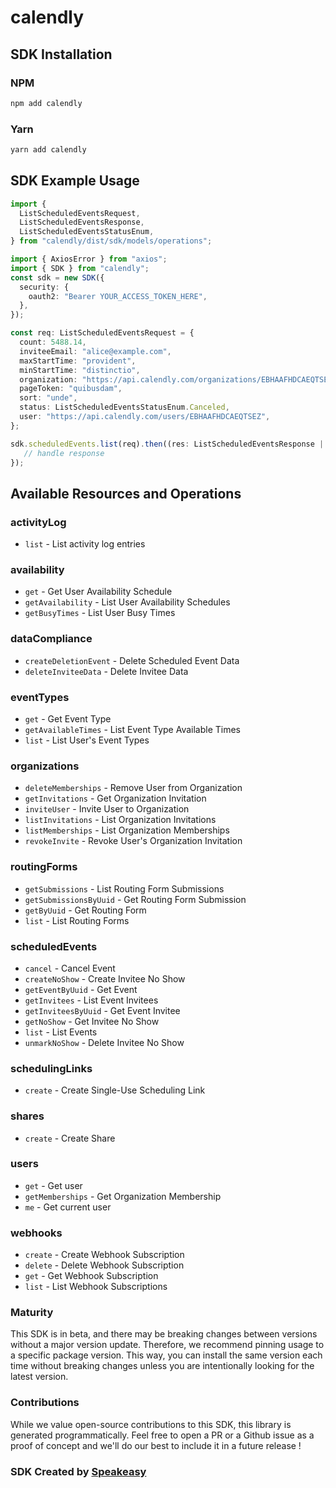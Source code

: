 # calendly

<!-- Start SDK Installation -->
## SDK Installation

### NPM

```bash
npm add calendly
```

### Yarn

```bash
yarn add calendly
```
<!-- End SDK Installation -->

## SDK Example Usage
<!-- Start SDK Example Usage -->
```typescript
import {
  ListScheduledEventsRequest,
  ListScheduledEventsResponse,
  ListScheduledEventsStatusEnum,
} from "calendly/dist/sdk/models/operations";

import { AxiosError } from "axios";
import { SDK } from "calendly";
const sdk = new SDK({
  security: {
    oauth2: "Bearer YOUR_ACCESS_TOKEN_HERE",
  },
});

const req: ListScheduledEventsRequest = {
  count: 5488.14,
  inviteeEmail: "alice@example.com",
  maxStartTime: "provident",
  minStartTime: "distinctio",
  organization: "https://api.calendly.com/organizations/EBHAAFHDCAEQTSEZ",
  pageToken: "quibusdam",
  sort: "unde",
  status: ListScheduledEventsStatusEnum.Canceled,
  user: "https://api.calendly.com/users/EBHAAFHDCAEQTSEZ",
};

sdk.scheduledEvents.list(req).then((res: ListScheduledEventsResponse | AxiosError) => {
   // handle response
});
```
<!-- End SDK Example Usage -->

<!-- Start SDK Available Operations -->
## Available Resources and Operations


### activityLog

* `list` - List activity log entries

### availability

* `get` - Get User Availability Schedule
* `getAvailability` - List User Availability Schedules
* `getBusyTimes` - List User Busy Times

### dataCompliance

* `createDeletionEvent` - Delete Scheduled Event Data
* `deleteInviteeData` - Delete Invitee Data

### eventTypes

* `get` - Get Event Type
* `getAvailableTimes` - List Event Type Available Times
* `list` - List User's Event Types

### organizations

* `deleteMemberships` - Remove User from Organization
* `getInvitations` - Get Organization Invitation
* `inviteUser` - Invite User to Organization
* `listInvitations` - List Organization Invitations
* `listMemberships` - List Organization Memberships
* `revokeInvite` - Revoke User's Organization Invitation

### routingForms

* `getSubmissions` - List Routing Form Submissions
* `getSubmissionsByUuid` - Get Routing Form Submission
* `getByUuid` - Get Routing Form
* `list` - List Routing Forms

### scheduledEvents

* `cancel` - Cancel Event
* `createNoShow` - Create Invitee No Show
* `getEventByUuid` - Get Event
* `getInvitees` - List Event Invitees
* `getInviteesByUuid` - Get Event Invitee
* `getNoShow` - Get Invitee No Show
* `list` - List Events
* `unmarkNoShow` - Delete Invitee No Show

### schedulingLinks

* `create` - Create Single-Use Scheduling Link

### shares

* `create` - Create Share

### users

* `get` - Get user
* `getMemberships` - Get Organization Membership
* `me` - Get current user

### webhooks

* `create` - Create Webhook Subscription
* `delete` - Delete Webhook Subscription
* `get` - Get Webhook Subscription
* `list` - List Webhook Subscriptions
<!-- End SDK Available Operations -->

### Maturity

This SDK is in beta, and there may be breaking changes between versions without a major version update. Therefore, we recommend pinning usage
to a specific package version. This way, you can install the same version each time without breaking changes unless you are intentionally
looking for the latest version.

### Contributions

While we value open-source contributions to this SDK, this library is generated programmatically.
Feel free to open a PR or a Github issue as a proof of concept and we'll do our best to include it in a future release !

### SDK Created by [Speakeasy](https://docs.speakeasyapi.dev/docs/using-speakeasy/client-sdks)

